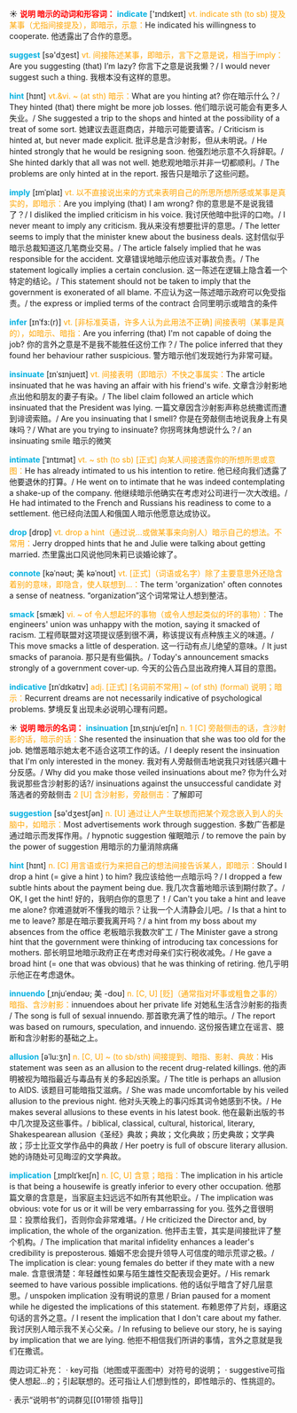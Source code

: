 ☀ <font color="red">**说明 暗示的动词和形容词：**</font>
<font color="sky blue">**indicate**</font> ['ɪndɪkeɪt] 
<font color="orange">vt. indicate sth (to sb) 提及某事（尤指间接提及），即暗示，示意：</font>He indicated his willingness to cooperate. 他透露出了合作的意愿。

<font color="sky blue">**suggest**</font> [sə'dӡest] 
<font color="orange">vt. 间接陈述某事，即暗示，言下之意是说，相当于imply：</font>Are you suggesting (that) I’m lazy? 你言下之意是说我懒？/ I would never suggest such a thing. 我根本没有这样的意思。
           
<font color="sky blue">**hint**</font> [hɪnt]
<font color="orange">vt.&vi. ~ (at sth) 暗示：</font>What are you hinting at? 你在暗示什么？/ They hinted (that) there might be more job losses. 他们暗示说可能会有更多人失业。/ She suggested a trip to the shops and hinted at the possibility of a treat of some sort. 她建议去逛逛商店，并暗示可能要请客。/ Criticism is hinted at, but never made explicit. 批评总是含沙射影，但从未明说。/ He hinted strongly that he would be resigning soon. 他强烈地示意不久将辞职。/ She hinted darkly that all was not well. 她悲观地暗示并非一切都顺利。/ The problems are only hinted at in the report. 报告只是暗示了这些问题。
           
<font color="sky blue">**imply**</font> [ɪmˈplaɪ]
<font color="orange">vt. 以不直接说出来的方式来表明自己的所思所想所感或某事是真实的，即暗示：</font>Are you implying (that) I am wrong? 你的意思是不是说我错了？/ I disliked the implied criticism in his voice. 我讨厌他暗中批评的口吻。/ I never meant to imply any criticism. 我从来没有想要批评的意思。/ The letter seems to imply that the minister knew about the business deals. 这封信似乎暗示总裁知道这几笔商业交易。/ The article falsely implied that he was responsible for the accident. 文章错误地暗示他应该对事故负责。/ The statement logically implies a certain conclusion. 这一陈述在逻辑上隐含着一个特定的结论。/ This statement should not be taken to imply that the government is exonerated of all blame. 不应认为这一陈述暗示政府可以免受指责。/ the express or implied terms of the contract 合同里明示或暗含的条件
            
<font color="sky blue">**infer**</font> [ɪnˈfɜ:(r)]
<font color="orange">vt. [非标准英语，许多人认为此用法不正确] 间接表明（某事是真的），如暗示、暗指：</font>Are you inferring (that) I'm not capable of doing the job? 你的言外之意是不是我不能胜任这份工作？/ The police inferred that they found her behaviour rather suspicious. 警方暗示他们发现她行为非常可疑。

<font color="sky blue">**insinuate**</font> [ɪnˈsɪnjueɪt]
<font color="orange">vt. 间接表明（即暗示）不快之事属实：</font>The article insinuated that he was having an affair with his friend's wife. 文章含沙射影地点出他和朋友的妻子有染。/ The libel claim followed an article which insinuated that the President was lying. 一篇文章因含沙射影声称总统撒谎而遭到诽谤索赔。/ Are you insinuating that I smell? 你是在旁敲侧击地说我身上有臭味吗？/ What are you trying to insinuate? 你拐弯抹角想说什么？/ an insinuating smile 暗示的微笑          

<font color="sky blue">**intimate**</font> [ˈɪntɪmət]
<font color="orange">vt. ~ sth (to sb) [正式] 向某人间接透露你的所想所思或意图：</font>He has already intimated to us his intention to retire. 他已经向我们透露了他要退休的打算。/ He went on to intimate that he was indeed contemplating a shake-up of the company. 他继续暗示他确实在考虑对公司进行一次大改组。/ He had intimated to the French and Russians his readiness to come to a settlement. 他已经向法国人和俄国人暗示他愿意达成协议。

<font color="sky blue">**drop**</font> [drɒp] 
<font color="orange">vt. drop a hint（通过说…或做某事来向别人）暗示自己的想法。不常用：</font>Jerry dropped hints that he and Julie were talking about getting married. 杰里露出口风说他同朱莉已谈婚论嫁了。
           
<font color="sky blue">**connote**</font> [kəˈnəʊt; 美 kəˈnoʊt]
<font color="orange">vt. [正式]（词语或名字）除了主要意思外还隐含着别的意味，即隐含，使人联想到…：</font>The term 'organization' often connotes a sense of neatness. “organization”这个词常常让人想到整洁。
           
<font color="sky blue">**smack**</font> [smæk]
<font color="orange">vi. ~ of 令人想起坏的事物（或令人想起类似的坏的事物）：</font>The engineers' union was unhappy with the motion, saying it smacked of racism. 工程师联盟对这项提议感到很不满，称该提议有点种族主义的味道。/ This move smacks a little of desperation. 这一行动有点儿绝望的意味。/ It just smacks of paranoia. 那只是有些偏执。/ Today's announcement smacks strongly of a government cover-up. 今天的公告凸显出政府掩人耳目的意图。
          
<font color="sky blue">**indicative**</font> [ɪnˈdɪkətɪv]
<font color="orange">adj. [正式] [名词前不常用] ~ (of sth) (formal) 说明；暗示：</font>Recurrent dreams are not necessarily indicative of psychological problems. 梦境反复出现未必说明心理有问题。

☀ <font color="red">**说明 暗示的名词：**</font>
<font color="sky blue">**insinuation**</font> [ɪnˌsɪnjuˈeɪʃn]
<font color="orange">n. 1 [C] 旁敲侧击的话，含沙射影的话，暗示的话：</font>She resented the insinuation that she was too old for the job. 她憎恶暗示她太老不适合这项工作的话。/ I deeply resent the insinuation that I'm only interested in the money. 我对有人旁敲侧击地说我只对钱感兴趣十分反感。/ Why did you make those veiled insinuations about me? 你为什么对我说那些含沙射影的话?/ insinuations against the unsuccessful candidate 对落选者的旁敲侧击 <font color="orange">2 [U] 含沙射影，旁敲侧击：</font>了解即可

<font color="sky blue">**suggestion**</font> [sə'dӡestʃən] 
<font color="orange">n. [U] 通过让人产生联想而把某个观念嵌入到人的头脑中，如暗示：</font>Most advertisements work through suggestion. 多数广告都是通过暗示而发挥作用。/ hypnotic suggestion 催眠暗示 / to remove the pain by the power of suggestion 用暗示的力量消除病痛
          
<font color="sky blue">**hint**</font> [hɪnt]
<font color="orange">n. [C] 用言语或行为来把自己的想法间接告诉某人，即暗示：</font>Should I drop a hint (= give a hint ) to him? 我应该给他一点暗示吗？/ I dropped a few subtle hints about the payment being due. 我几次含蓄地暗示该到期付款了。/ OK, I get the hint! 好的，我明白你的意思了！/ Can't you take a hint and leave me alone? 你难道就听不懂我的暗示？让我一个人清静会儿吧。/ Is that a hint to me to leave? 那是在暗示要我离开吗？/ a hint from my boss about my absences from the office 老板暗示我数次旷工 / The Minister gave a strong hint that the government were thinking of introducing tax concessions for mothers. 部长明显地暗示政府正在考虑对母亲们实行税收减免。/ He gave a broad hint (= one that was obvious) that he was thinking of retiring. 他几乎明示他正在考虑退休。
           
<font color="sky blue">**innuendo**</font> [ˌɪnjuˈendəʊ; 美 -doʊ]
<font color="orange">n. [C, U] [贬]（通常指对坏事或粗鲁之事的）暗指、含沙射影：</font>innuendoes about her private life 对她私生活含沙射影的指责 / The song is full of sexual innuendo. 那首歌充满了性的暗示。/ The report was based on rumours, speculation, and innuendo. 这份报告建立在谣言、臆断和含沙射影的基础之上。
                      
<font color="sky blue">**allusion**</font> [əˈlu:ʒn]
<font color="orange">n. [C, U] ~ (to sb/sth) 间接提到、暗指、影射、典故：</font>His statement was seen as an allusion to the recent drug-related killings. 他的声明被视为暗指最近与毒品有关的多起凶杀案。/ The title is perhaps an allusion to AIDS. 该题目可能暗指艾滋病。/ She was made uncomfortable by his veiled allusion to the previous night. 他对头天晚上的事闪烁其词令她感到不快。/ He makes several allusions to these events in his latest book. 他在最新出版的书中几次提及这些事件。/ biblical, classical, cultural, historical, literary, Shakespearean allusion《圣经》典故；典故；文化典故；历史典故；文学典故；莎士比亚文学作品中的典故 / Her poetry is full of obscure literary allusion. 她的诗随处可见晦涩的文学典故。
           
<font color="sky blue">**implication**</font> [ˌɪmplɪˈkeɪʃn]
<font color="orange">n. [C, U] 含意；暗指：</font>The implication in his article is that being a housewife is greatly inferior to every other occupation. 他那篇文章的含意是，当家庭主妇远远不如所有其他职业。/ The implication was obvious: vote for us or it will be very embarrassing for you. 弦外之音很明显：投票给我们，否则你会非常难堪。/ He criticized the Director and, by implication, the whole of the organization. 他抨击主管，其实是间接批评了整个机构。/ The implication that marital infidelity enhances a leader's credibility is preposterous. 婚姻不忠会提升领导人可信度的暗示荒谬之极。/ The implication is clear: young females do better if they mate with a new male. 含意很清楚：年轻雌性如果与陌生雄性交配表现会更好。/ His remark seemed to have various possible implications. 他的话似乎暗含了好几层意思。/ unspoken implication 没有明说的意思 / Brian paused for a moment while he digested the implications of this statement. 布赖恩停了片刻，琢磨这句话的言外之意。/ I resent the implication that I don't care about my father. 我讨厌别人暗示我不关心父亲。/ In refusing to believe our story, he is saying by implication that we are lying. 他拒不相信我们所讲的事情，言外之意就是我们在撒谎。

周边词汇补充：
· key可指（地图或平面图中）对符号的说明；
· suggestive可指使人想起…的；引起联想的。还可指让人们想到性的，即性暗示的、性挑逗的。

· 表示“说明书”的词群见[[01带领 指导]]
